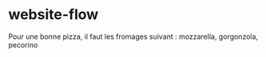# website-flow


Pour une bonne pizza, il faut les fromages suivant : mozzarella, gorgonzola, pecorino

